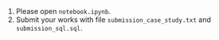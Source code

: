 1. Please open `notebook.ipynb`.
2. Submit your works with file `submission_case_study.txt` and `submission_sql.sql`.
